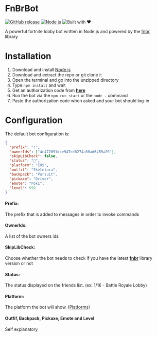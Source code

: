 # FnBrBot

[![GitHub release](https://img.shields.io/github/v/release/47PADO47/FnBrBot)](https://GitHub.com/47PADO47/FnBrBot/releases/) [![Node js](https://img.shields.io/badge/Node.js-43853D?style=for-the-badge&logo=node.js&logoColor=white)](https://nodejs.org) ![Built with ❤️](http://ForTheBadge.com/images/badges/built-with-love.svg)

A powerful fortnite lobby bot written in Node.js and powered by the [fnbr](https://fnbr.js.org) library

# Installation
1. Download and install [Node.js](https://nodejs.org/en/download/)
2. Download and extract the repo or git clone it
3. Open the terminal and go into the unzipped directory
4. Type `npm install` and wait
5. Get an authorization code from **[here](https://www.epicgames.com/id/logout?redirectUrl=https%3A//www.epicgames.com/id/login%3FredirectUrl%3Dhttps%253A%252F%252Fwww.epicgames.com%252Fid%252Fapi%252Fredirect%253FclientId%253D3446cd72694c4a4485d81b77adbb2141%2526responseType%253Dcode)**
6. Run the bot via the `npm run start` or the `node .` command
7. Paste the authorization code when asked and your bot should log-in

# Configuration

The default bot configuration is:
```json
{
  "prefix": "!",
  "ownerIds": ["4c472091dce947ed8274a30ad6459a29"],
  "skipLibCheck": false,
  "status": "🛴",
  "platform": "IOS",
  "outfit": "Skeletara",
  "backpack": "Pursuit",
  "pickaxe": "Driver",
  "emote": "Poki",
  "level": 999
}
```

#### Prefix:
The prefix that is added to messages in order to invoke commands
#### OwnerIds:
A list of the bot owners ids
#### SkipLibCheck:
Choose whether the bot needs to check if you have the latest **[fnbr](https://fnbr.js.org)** library version or not
#### Status:
The status displayed on the friends list. (ex: 1/16 - Battle Royale Lobby)
#### Platform:
The platform the bot will show. ([Platforms](https://fnbr.js.org/#/docs/main/stable/typedef/Platform))
#### Outfif, Backpack, Pickaxe, Emote and Level
Self explanatory
